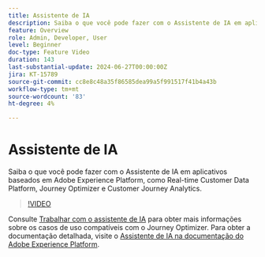 ```yaml
---
title: Assistente de IA
description: Saiba o que você pode fazer com o Assistente de IA em aplicativos baseados em Adobe Experience Platform, como Real-time Customer Data Platform, Journey Optimizer e Customer Journey Analytics.
feature: Overview
role: Admin, Developer, User
level: Beginner
doc-type: Feature Video
duration: 143
last-substantial-update: 2024-06-27T00:00:00Z
jira: KT-15789
source-git-commit: cc8e8c48a35f86585dea99a5f991517f41b4a43b
workflow-type: tm+mt
source-wordcount: '83'
ht-degree: 4%

---
```



# Assistente de IA

Saiba o que você pode fazer com o Assistente de IA em aplicativos baseados em Adobe Experience Platform, como Real-time Customer Data Platform, Journey Optimizer e Customer Journey Analytics.

>[!VIDEO](https://video.tv.adobe.com/v/3429845/?learn=on)

Consulte [Trabalhar com o assistente de IA](https://experienceleague.adobe.com/en/docs/journey-optimizer/using/get-started/ai-assistant) para obter mais informações sobre os casos de uso compatíveis com o Journey Optimizer. Para obter a documentação detalhada, visite o [Assistente de IA na documentação do Adobe Experience Platform](https://experienceleague.adobe.com/en/docs/experience-platform/ai-assistant/home).
